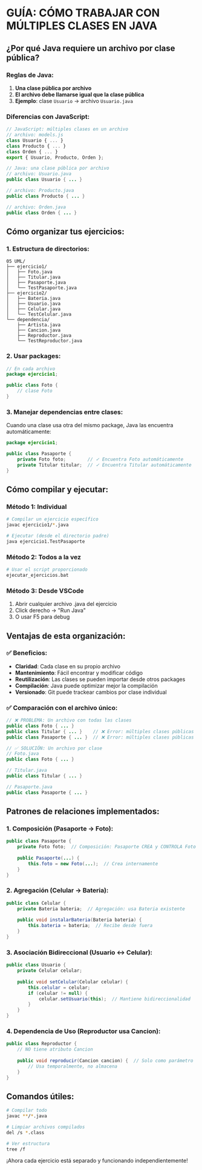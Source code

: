 # GUÍA: CÓMO TRABAJAR CON MÚLTIPLES CLASES EN JAVA

## ¿Por qué Java requiere un archivo por clase pública?

### Reglas de Java:
1. **Una clase pública por archivo**
2. **El archivo debe llamarse igual que la clase pública**
3. **Ejemplo**: clase `Usuario` → archivo `Usuario.java`

### Diferencias con JavaScript:
```javascript
// JavaScript: múltiples clases en un archivo
// archivo: models.js
class Usuario { ... }
class Producto { ... }
class Orden { ... }
export { Usuario, Producto, Orden };
```

```java
// Java: una clase pública por archivo
// archivo: Usuario.java
public class Usuario { ... }

// archivo: Producto.java  
public class Producto { ... }

// archivo: Orden.java
public class Orden { ... }
```

## Cómo organizar tus ejercicios:

### 1. Estructura de directorios:
```
05 UML/
├── ejercicio1/
│   ├── Foto.java
│   ├── Titular.java
│   ├── Pasaporte.java
│   └── TestPasaporte.java
├── ejercicio2/
│   ├── Bateria.java
│   ├── Usuario.java
│   ├── Celular.java
│   └── TestCelular.java
└── dependencia/
    ├── Artista.java
    ├── Cancion.java
    ├── Reproductor.java
    └── TestReproductor.java
```

### 2. Usar packages:
```java
// En cada archivo
package ejercicio1;

public class Foto {
    // clase Foto
}
```

### 3. Manejar dependencias entre clases:
Cuando una clase usa otra del mismo package, Java las encuentra automáticamente:

```java
package ejercicio1;

public class Pasaporte {
    private Foto foto;        // ✓ Encuentra Foto automáticamente
    private Titular titular;  // ✓ Encuentra Titular automáticamente
}
```

## Cómo compilar y ejecutar:

### Método 1: Individual
```bash
# Compilar un ejercicio específico
javac ejercicio1/*.java

# Ejecutar (desde el directorio padre)
java ejercicio1.TestPasaporte
```

### Método 2: Todos a la vez
```bash
# Usar el script proporcionado
ejecutar_ejercicios.bat
```

### Método 3: Desde VSCode
1. Abrir cualquier archivo .java del ejercicio
2. Click derecho → "Run Java"
3. O usar F5 para debug

## Ventajas de esta organización:

### ✅ Beneficios:
- **Claridad**: Cada clase en su propio archivo
- **Mantenimiento**: Fácil encontrar y modificar código
- **Reutilización**: Las clases se pueden importar desde otros packages
- **Compilación**: Java puede optimizar mejor la compilación
- **Versionado**: Git puede trackear cambios por clase individual

### ✅ Comparación con el archivo único:
```java
// ❌ PROBLEMA: Un archivo con todas las clases
public class Foto { ... }
public class Titular { ... }    // ❌ Error: múltiples clases públicas
public class Pasaporte { ... }  // ❌ Error: múltiples clases públicas

// ✅ SOLUCIÓN: Un archivo por clase
// Foto.java
public class Foto { ... }

// Titular.java  
public class Titular { ... }

// Pasaporte.java
public class Pasaporte { ... }
```

## Patrones de relaciones implementados:

### 1. Composición (Pasaporte → Foto):
```java
public class Pasaporte {
    private Foto foto;  // Composición: Pasaporte CREA y CONTROLA Foto
    
    public Pasaporte(...) {
        this.foto = new Foto(...);  // Crea internamente
    }
}
```

### 2. Agregación (Celular → Bateria):
```java
public class Celular {
    private Bateria bateria;  // Agregación: usa Bateria existente
    
    public void instalarBateria(Bateria bateria) {
        this.bateria = bateria;  // Recibe desde fuera
    }
}
```

### 3. Asociación Bidireccional (Usuario ↔ Celular):
```java
public class Usuario {
    private Celular celular;
    
    public void setCelular(Celular celular) {
        this.celular = celular;
        if (celular != null) {
            celular.setUsuario(this);  // Mantiene bidireccionalidad
        }
    }
}
```

### 4. Dependencia de Uso (Reproductor usa Cancion):
```java
public class Reproductor {
    // NO tiene atributo Cancion
    
    public void reproducir(Cancion cancion) {  // Solo como parámetro
        // Usa temporalmente, no almacena
    }
}
```

## Comandos útiles:

```bash
# Compilar todo
javac **/*.java

# Limpiar archivos compilados
del /s *.class

# Ver estructura
tree /f
```

¡Ahora cada ejercicio está separado y funcionando independientemente!